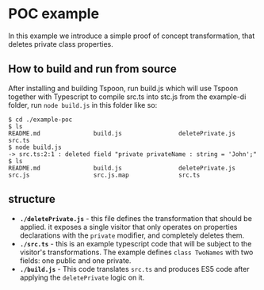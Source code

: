 # POC example
In this example we introduce a simple proof of concept transformation, that deletes private class properties.
## How to build and run from source
After installing and building Tspoon, run build.js which will use Tspoon together with Typescript to compile src.ts into stc.js
from the example-di folder, run ```node build.js``` in this folder like so:
```shell
$ cd ./example-poc
$ ls
README.md               build.js                deletePrivate.js        src.ts
$ node build.js
-> src.ts:2:1 : deleted field "private privateName : string = 'John';"
$ ls
README.md               build.js                deletePrivate.js        src.js                  src.js.map              src.ts
```

## structure
- **`./deletePrivate.js`** - this file defines the transformation that should be applied. it exposes a single visitor that only operates on properties declarations with the ```private``` modifier, and completely deletes them. 
- **`./src.ts`** - this is an example typescript code that will be subject to the visitor's transformations.
The example defines ```class TwoNames``` with two fields: one public and one private.
- **`./build.js`** - This code translates ```src.ts``` and produces ES5 code after applying the ```deletePrivate``` logic on it.
